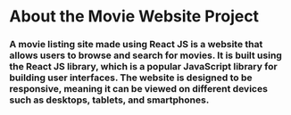 

# About the Movie Website Project

### A movie listing site made using React JS is a website that allows users to browse and search for movies. It is built using the React JS library, which is a popular JavaScript library for building user interfaces. The website is designed to be responsive, meaning it can be viewed on different devices such as desktops, tablets, and smartphones.

